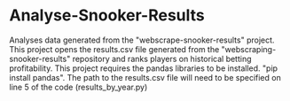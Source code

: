 # Analyse-Snooker-Results
Analyses data generated from the "webscrape-snooker-results" project.
This project opens the results.csv file generated from the "webscraping-snooker-results" repository and ranks players on historical betting profitability.
This project requires the pandas libraries to be installed. "pip install pandas".
The path to the results.csv file will need to be specified on line 5 of the code (results_by_year.py)
